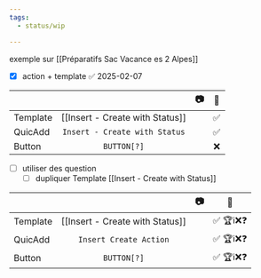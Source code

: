 ```yaml
---
tags:
  - status/wip

---
```


exemple sur [[Préparatifs Sac Vacance es 2 Alpes]]

- [x] action + template ✅ 2025-02-07

|          |                                 | 📷  | 🧪  |
| -------- | :-----------------------------: | :-: | :-: |
| Template | [[Insert - Create with Status]] |     |  ✅  |
| QuicAdd  |  `Insert - Create with Status`  |     |  ✅  |
| Button   |           `BUTTON[?]`           |     |  ❌  |
- [ ] utiliser des question 
	- [ ] dupliquer Template [[Insert - Create with Status]]

|          |                                 | 📷  |    🧪    |
| -------- | :-----------------------------: | :-: | :------: |
| Template | [[Insert - Create with Status]] |     | ✅ 🏆ℹ️❌❓ |
| QuicAdd  |     `Insert Create Action`      |     | ✅ 🏆ℹ️❌❓ |
| Button   |           `BUTTON[?]`           |     | ✅ 🏆ℹ️❌❓ |
